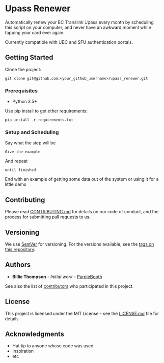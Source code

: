 # Upass Renewer

Automatically renew your BC Translink Upass every month by scheduling this script on your computer, and never have an awkward moment while tapping your card ever again.

Currently compatible with UBC and SFU authentication portals.

## Getting Started

Clone the project:
```
git clone git@github.com:<your_github_username>/upass_renewer.git
```

### Prerequisites

* Python 3.5+

Use pip install to get other requirements:
```
pip install -r requirements.txt
```

### Setup and Scheduling



Say what the step will be

```
Give the example
```

And repeat

```
until finished
```

End with an example of getting some data out of the system or using it for a little demo

## Contributing

Please read [CONTRIBUTING.md](https://gist.github.com/PurpleBooth/b24679402957c63ec426) for details on our code of conduct, and the process for submitting pull requests to us.

## Versioning

We use [SemVer](http://semver.org/) for versioning. For the versions available, see the [tags on this repository](https://github.com/your/project/tags). 

## Authors

* **Billie Thompson** - *Initial work* - [PurpleBooth](https://github.com/PurpleBooth)

See also the list of [contributors](https://github.com/your/project/contributors) who participated in this project.

## License

This project is licensed under the MIT License - see the [LICENSE.md](LICENSE.md) file for details

## Acknowledgments

* Hat tip to anyone whose code was used
* Inspiration
* etc
